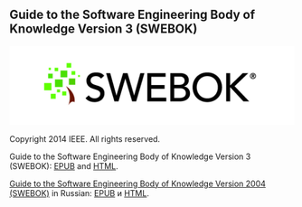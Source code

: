 ## Guide to the Software Engineering Body of Knowledge Version 3 (SWEBOK)

![The Terrace](images/SWEBOK_logo_v2.jpg)

Copyright <C2><A9> 2014 IEEE. All rights reserved.

Guide to the Software Engineering Body of Knowledge Version 3 (SWEBOK):
[EPUB][epub] and [HTML][html].

[epub]: https://bronevichok.ru/static/swebok-v3.epub
[html]: https://bronevichok.ru/static/swebok-v3.html

[Guide to the Software Engineering Body of Knowledge Version 2004
(SWEBOK)](https://github.com/ligurio/swebok-2004-in-russian) in Russian:
[EPUB][epub-swebok-2004] и [HTML][html-swebok-2004].

[html-swebok-2004]: https://bronevichok.ru/static/swebok_2004_ru.html
[epub-swebok-2004]: https://bronevichok.ru/static/swebok_2004_ru.epub
